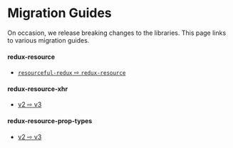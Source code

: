 # Migration Guides

On occasion, we release breaking changes to the libraries. This page
links to various migration guides.

#### redux-resource

- [`resourceful-redux` ⇨ `redux-resource`](https://github.com/jamesplease/redux-resource/blob/master/packages/redux-resource/docs/migration-guides/1-to-2.md)

#### redux-resource-xhr

- [v2 ⇨ v3](https://github.com/jamesplease/redux-resource/blob/master/packages/redux-resource-xhr/docs/migration-guides/2-to-3.md)

#### redux-resource-prop-types

- [v2 ⇨ v3](https://github.com/jamesplease/redux-resource/blob/master/packages/redux-resource-prop-types/docs/migration-guides/2-to-3.md)